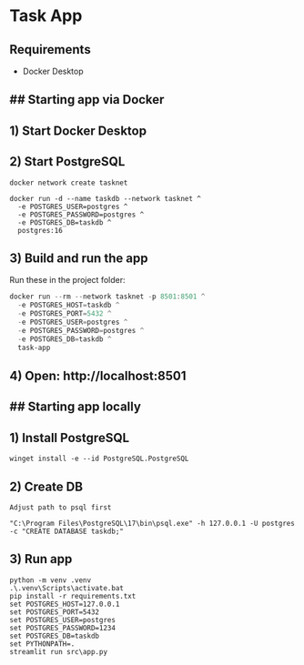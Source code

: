 # Task App 

## Requirements
- Docker Desktop

## ## Starting app via Docker

## 1) Start Docker Desktop

## 2) Start PostgreSQL
```powershell/cmd
docker network create tasknet

docker run -d --name taskdb --network tasknet ^
  -e POSTGRES_USER=postgres ^
  -e POSTGRES_PASSWORD=postgres ^
  -e POSTGRES_DB=taskdb ^
  postgres:16
```

## 3) Build and run the app
Run these in the project folder:
```powershell
docker run --rm --network tasknet -p 8501:8501 ^
  -e POSTGRES_HOST=taskdb ^
  -e POSTGRES_PORT=5432 ^
  -e POSTGRES_USER=postgres ^
  -e POSTGRES_PASSWORD=postgres ^
  -e POSTGRES_DB=taskdb ^
  task-app
```
## 4) Open: **http://localhost:8501**

## ## Starting app locally

## 1) Install PostgreSQL

```
winget install -e --id PostgreSQL.PostgreSQL
```

## 2) Create DB
```
Adjust path to psql first

"C:\Program Files\PostgreSQL\17\bin\psql.exe" -h 127.0.0.1 -U postgres -c "CREATE DATABASE taskdb;"
```

## 3) Run app
```
python -m venv .venv
.\.venv\Scripts\activate.bat
pip install -r requirements.txt
set POSTGRES_HOST=127.0.0.1
set POSTGRES_PORT=5432
set POSTGRES_USER=postgres
set POSTGRES_PASSWORD=1234
set POSTGRES_DB=taskdb
set PYTHONPATH=.
streamlit run src\app.py
```
